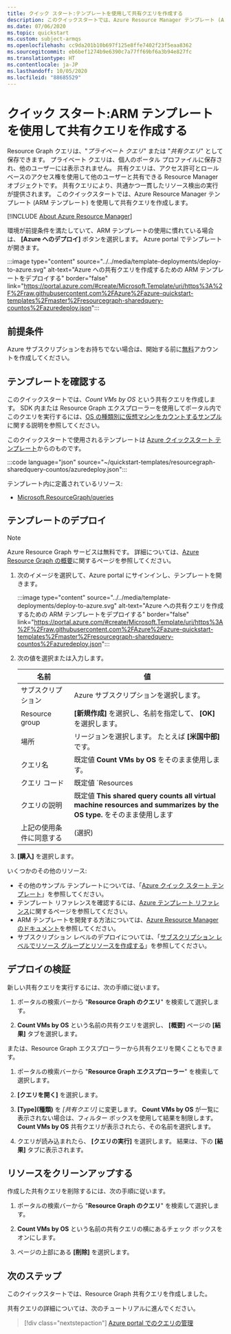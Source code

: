 ```yaml
---
title: クイック スタート:テンプレートを使用して共有クエリを作成する
description: このクイックスタートでは、Azure Resource Manager テンプレート (ARM テンプレート) を使用して、OS 別に仮想マシンをカウントする Resource Graph 共有クエリを作成します。
ms.date: 07/06/2020
ms.topic: quickstart
ms.custom: subject-armqs
ms.openlocfilehash: cc9da201b10b697f125e8ffe7402f23f5eaa8362
ms.sourcegitcommit: eb6bef1274b9e6390c7a77ff69bf6a3b94e827fc
ms.translationtype: HT
ms.contentlocale: ja-JP
ms.lasthandoff: 10/05/2020
ms.locfileid: "88685529"
---
```

# <a name="quickstart-create-a-shared-query-by-using-an-arm-template"></a>クイック スタート:ARM テンプレートを使用して共有クエリを作成する

Resource Graph クエリは、"_プライベート クエリ_" または "_共有クエリ_" として保存できます。 プライベート クエリは、個人のポータル プロファイルに保存され、他のユーザーには表示されません。 共有クエリは、アクセス許可とロールベースのアクセス権を使用して他のユーザーと共有できる Resource Manager オブジェクトです。 共有クエリにより、共通かつ一貫したリソース検出の実行が提供されます。 このクイックスタートでは、Azure Resource Manager テンプレート (ARM テンプレート) を使用して共有クエリを作成します。

[!INCLUDE [About Azure Resource Manager](../../../includes/resource-manager-quickstart-introduction.md)]

環境が前提条件を満たしていて、ARM テンプレートの使用に慣れている場合は、 **[Azure へのデプロイ]** ボタンを選択します。 Azure portal でテンプレートが開きます。

:::image type="content" source="../../media/template-deployments/deploy-to-azure.svg" alt-text="Azure への共有クエリを作成するための ARM テンプレートをデプロイする" border="false" link="https://portal.azure.com/#create/Microsoft.Template/uri/https%3A%2F%2Fraw.githubusercontent.com%2FAzure%2Fazure-quickstart-templates%2Fmaster%2Fresourcegraph-sharedquery-countos%2Fazuredeploy.json":::

## <a name="prerequisites"></a>前提条件

Azure サブスクリプションをお持ちでない場合は、開始する前に[無料](https://azure.microsoft.com/free/)アカウントを作成してください。

## <a name="review-the-template"></a>テンプレートを確認する

このクイックスタートでは、_Count VMs by OS_ という共有クエリを作成します。 SDK 内または Resource Graph エクスプローラーを使用してポータル内でこのクエリを実行するには、[OS の種類別に仮想マシンをカウントするサンプル](./samples/starter.md#count-os)に関する説明を参照してください。

このクイックスタートで使用されるテンプレートは [Azure クイックスタート テンプレート](https://azure.microsoft.com/resources/templates/resourcegraph-sharedquery-countos/)からのものです。

:::code language="json" source="~/quickstart-templates/resourcegraph-sharedquery-countos/azuredeploy.json":::

テンプレート内に定義されているリソース:

- [Microsoft.ResourceGraph/queries](/azure/templates/microsoft.resourcegraph/queries)

## <a name="deploy-the-template"></a>テンプレートのデプロイ

> [!NOTE]
> Azure Resource Graph サービスは無料です。 詳細については、[Azure Resource Graph の概要](./overview.md)に関するページを参照してください。

1. 次のイメージを選択して、Azure portal にサインインし、テンプレートを開きます。

   :::image type="content" source="../../media/template-deployments/deploy-to-azure.svg" alt-text="Azure への共有クエリを作成するための ARM テンプレートをデプロイする" border="false" link="https://portal.azure.com/#create/Microsoft.Template/uri/https%3A%2F%2Fraw.githubusercontent.com%2FAzure%2Fazure-quickstart-templates%2Fmaster%2Fresourcegraph-sharedquery-countos%2Fazuredeploy.json":::

1. 次の値を選択または入力します。

   | 名前 | 値 |
   |------|-------|
   | サブスクリプション | Azure サブスクリプションを選択します。 |
   | Resource group | **[新規作成]** を選択し、名前を指定して、 **[OK]** を選択します。 |
   | 場所 | リージョンを選択します。 たとえば **[米国中部]** です。 |
   | クエリ名 | 既定値 **Count VMs by OS** をそのまま使用します。 |
   | クエリ コード | 既定値 `Resources | where type =~ 'Microsoft.Compute/virtualMachines' | summarize count() by tostring(properties.storageProfile.osDisk.osType)` をそのまま使用します |
   | クエリの説明 | 既定値 **This shared query counts all virtual machine resources and summarizes by the OS type.** をそのまま使用します |
   | 上記の使用条件に同意する | (選択) |

1. **[購入]** を選択します。

いくつかのその他のリソース:

- その他のサンプル テンプレートについては、「[Azure クイック スタート テンプレート](https://azure.microsoft.com/resources/templates/?resourceType=Microsoft.Authorization&pageNumber=1&sort=Popular)」を参照してください。
- テンプレート リファレンスを確認するには、[Azure テンプレート リファレンス](/azure/templates/microsoft.resourcegraph/allversions)に関するページを参照してください。
- ARM テンプレートを開発する方法については、[Azure Resource Manager のドキュメント](../../azure-resource-manager/management/overview.md)を参照してください。
- サブスクリプション レベルのデプロイについては、「[サブスクリプション レベルでリソース グループとリソースを作成する](../../azure-resource-manager/templates/deploy-to-subscription.md)」を参照してください。

## <a name="validate-the-deployment"></a>デプロイの検証

新しい共有クエリを実行するには、次の手順に従います。

1. ポータルの検索バーから "**Resource Graph のクエリ**" を検索して選択します。

1. **Count VMs by OS** という名前の共有クエリを選択し、 **[概要]** ページの **[結果]** タブを選択します。

または、Resource Graph エクスプローラーから共有クエリを開くこともできます。

1. ポータルの検索バーから "**Resource Graph エクスプローラー**" を検索して選択します。

1. **[クエリを開く]** を選択します。

1. **[Type]\(種類\)** を _[共有クエリ]_ に変更します。 **Count VMs by OS** が一覧に表示されない場合は、フィルター ボックスを使用して結果を制限します。 **Count VMs by OS** 共有クエリが表示されたら、その名前を選択します。

1. クエリが読み込まれたら、 **[クエリの実行]** を選択します。 結果は、下の **[結果]** タブに表示されます。

## <a name="clean-up-resources"></a>リソースをクリーンアップする

作成した共有クエリを削除するには、次の手順に従います。

1. ポータルの検索バーから "**Resource Graph のクエリ**" を検索して選択します。

1. **Count VMs by OS** という名前の共有クエリの横にあるチェック ボックスをオンにします。

1. ページの上部にある **[削除]** を選択します。

## <a name="next-steps"></a>次のステップ

このクイックスタートでは、Resource Graph 共有クエリを作成しました。

共有クエリの詳細については、次のチュートリアルに進んでください。

> [!div class="nextstepaction"]
> [Azure portal でのクエリの管理](./tutorials/create-share-query.md)